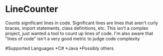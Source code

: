 # LineCounter
Counts significant lines in code.
Significant lines are lines that aren't curly braces, import statements, class definitions, etc.
This isn't a complex project, just wanted a tool to count up lines of code.
I'm also aware that "lines of code" isn't a very good metric to judge code complexity

#Supported Languages
*C#
*Java
*Possibly others